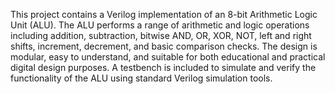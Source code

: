This project contains a Verilog implementation of an 8-bit Arithmetic Logic Unit (ALU). The ALU performs a range of arithmetic and logic operations including addition, subtraction, bitwise AND, OR, XOR, NOT, left and right shifts, increment, decrement, and basic comparison checks. The design is modular, easy to understand, and suitable for both educational and practical digital design purposes. A testbench is included to simulate and verify the functionality of the ALU using standard Verilog simulation tools.
